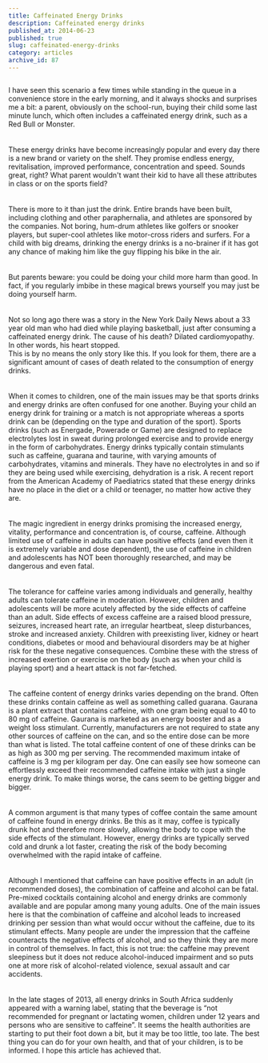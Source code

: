 ```yaml
---
title: Caffeinated Energy Drinks
description: Caffeinated energy drinks
published_at: 2014-06-23
published: true
slug: caffeinated-energy-drinks
category: articles
archive_id: 87
---
```


<div><img src="/assets/images/articles/energy_drinks.jpg" alt=""><p class="caption"></p>I have seen this scenario a few times while standing in the queue in a convenience store in the early morning, and it always shocks and surprises me a bit: a parent, obviously on the school-run, buying their child some last minute lunch, which often includes a caffeinated energy drink, such as a Red Bull or Monster. <br><br><br>
These energy drinks have become increasingly popular and every day there is a new brand or variety on the shelf. They promise endless energy, revitalisation, improved performance, concentration and speed. Sounds great, right? What parent wouldn't want their kid to have all these attributes in class or on the sports field?<br><br><br>
There is more to it than just the drink. Entire brands have been built, including clothing and other paraphernalia, and athletes are sponsored by the companies. Not boring, hum-drum athletes like golfers or snooker players, but super-cool athletes like motor-cross riders and surfers. For a child with big dreams, drinking the energy drinks is a no-brainer if it has got any chance of making him like the guy flipping his bike in the air. <br><br><br>
But parents beware: you could be doing your child more harm than good. In fact, if you regularly imbibe in these magical brews yourself you may just be doing yourself harm.<br><br><br>
Not so long ago there was a story in the New York Daily News about a 33 year old man who had died while playing basketball, just after consuming a caffeinated energy drink. The cause of his death? Dilated cardiomyopathy. In other words, his heart stopped. <br>
This is by no means the only story like this. If you look for them, there are a significant amount of cases of death related to the consumption of energy drinks.<br><br><br>
When it comes to children, one of the main issues may be that sports drinks and energy drinks are often confused for one another. Buying your child an energy drink for training or a match is not appropriate whereas a sports drink can be (depending on the type and duration of the sport). Sports drinks (such as Energade, Powerade or Game) are designed to replace electrolytes lost in sweat during prolonged exercise and to provide energy in the form of carbohydrates. Energy drinks typically contain stimulants such as caffeine, guarana and taurine, with varying amounts of carbohydrates, vitamins and minerals. They have no electrolytes in and so if they are being used while exercising, dehydration is a risk. A recent report from the American Academy of Paediatrics stated that these energy drinks have no place in the diet or a child or teenager, no matter how active they are.<br><br><br>
The magic ingredient in energy drinks promising the increased energy, vitality, performance and concentration is, of course, caffeine. Although limited use of caffeine in adults can have positive effects (and even then it is extremely variable and dose dependent), the use of caffeine in children and adolescents has NOT been thoroughly researched, and may be dangerous and even fatal.<br><br><br>
The tolerance for caffeine varies among individuals and generally, healthy adults can tolerate caffeine in moderation. However, children and adolescents will be more acutely affected by the side effects of caffeine than an adult. Side effects of excess caffeine are a raised blood pressure, seizures, increased heart rate, an irregular heartbeat, sleep disturbances, stroke and increased anxiety. Children with preexisting liver, kidney or heart conditions, diabetes or mood and behavioural disorders may be at higher risk for the these negative consequences.  Combine these  with the stress of increased exertion or exercise on the body (such as when your child is playing sport) and a heart attack is not far-fetched. <br><br><br>
The caffeine content of energy drinks varies depending on the brand. Often these drinks contain caffeine as well as something called guarana. Gaurana is a plant extract that contains caffeine, with one gram being equal to 40 to 80 mg of caffeine. Gaurana is marketed as an energy booster and as a weight loss stimulant. Currently, manufacturers are not required to state any other sources of caffeine on the can, and so the entire dose can be more than what is listed. The total caffeine content of one of these drinks can be as high as 300 mg per serving. The recommended maximum intake of caffeine is 3 mg per kilogram per day. One can easily see how someone can effortlessly exceed their recommended caffeine intake with just a single energy drink. To make things worse, the cans seem to be getting bigger and bigger.<br><br><br>
A common argument is that many types of coffee contain the same amount of caffeine found in energy drinks. Be this as it may, coffee is typically drunk hot and therefore more slowly, allowing the body to cope with the side effects of the stimulant. However, energy drinks are typically served cold and drunk a lot faster, creating the risk of the body becoming overwhelmed with the rapid intake of caffeine. <br><br><br>
Although I mentioned that caffeine can have positive effects in an adult (in recommended doses), the combination of caffeine and alcohol can be fatal. Pre-mixed cocktails containing alcohol and energy drinks are commonly available and are popular among many young adults. One of the main issues here is that the combination of caffeine and alcohol leads to increased drinking per session than what would occur without the caffeine, due to its stimulant effects. Many people are under the impression that the caffeine counteracts the negative effects of alcohol, and so they think they are more in control of themselves. In fact, this is not true: the caffeine may prevent sleepiness but it does not reduce alcohol-induced impairment and so puts one at more risk of alcohol-related violence, sexual assault and car accidents. <br><br><br>
In the late stages of 2013, all energy drinks in South Africa suddenly appeared with a warning label, stating that the beverage is “not recommended for pregnant or lactating women, children under 12 years and persons who are sensitive to caffeine”. It seems the health authorities are starting to put their foot down a bit, but it may be too little, too late. The best thing you can do for your own health, and that of your children, is to be informed. I hope this article has achieved that.</div>